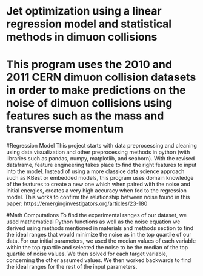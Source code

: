 # Jet optimization using a linear regression model and statistical methods in dimuon collisions 

# This program uses the 2010 and 2011 CERN dimuon collision datasets in order to make predictions on the noise of dimuon collisions using features such as the mass and transverse momentum

#Regression Model
This project starts with data preprocessing and cleaning using data visualization and other preprocessing methods in python (with libraries such as pandas, numpy, matplotlib, and seaborn). With the revised dataframe, feature engineering takes place to  find the right features to input into the model. Instead of using a more classice data science approach such as KBest or embedded models, this program uses domain knowledge of the features to create a new one which when paired with the noise and initial energies, creates a very high accuracy when fed to the regression model. This works to confirm the relationship between noise found in this paper: https://emerginginvestigators.org/articles/23-180 

#Math Computations
To find the experimental ranges of our dataset, we used mathematical Python functions as well as the noise equation we derived using methods mentioned in materials and methods section to find the ideal ranges that would minimize the noise as in the top quartile of our data. For our initial parameters, we used the median values of each variable within the top quartile and selected the noise to be the median of the top quartile of noise values. We then solved for each target variable, concerning the other assumed
values. We then worked backwards to find the ideal ranges for the rest of the input parameters. 
